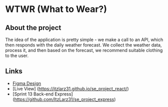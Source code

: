 # WTWR (What to Wear?)

## About the project

The idea of the application is pretty simple - we make a call to an API, which then responds with the daily weather forecast. We collect the weather data, process it, and then based on the forecast, we recommend suitable clothing to the user.

## Links

- [Figma Design](https://www.figma.com/file/DTojSwldenF9UPKQZd6RRb/Sprint-10%3A-WTWR)
- [Live View] (https://itzlarz31.github.io/se_project_react/)
- [Sprint 13 Back-end Express] (https://github.com/ItzLarz31/se_project_express)
